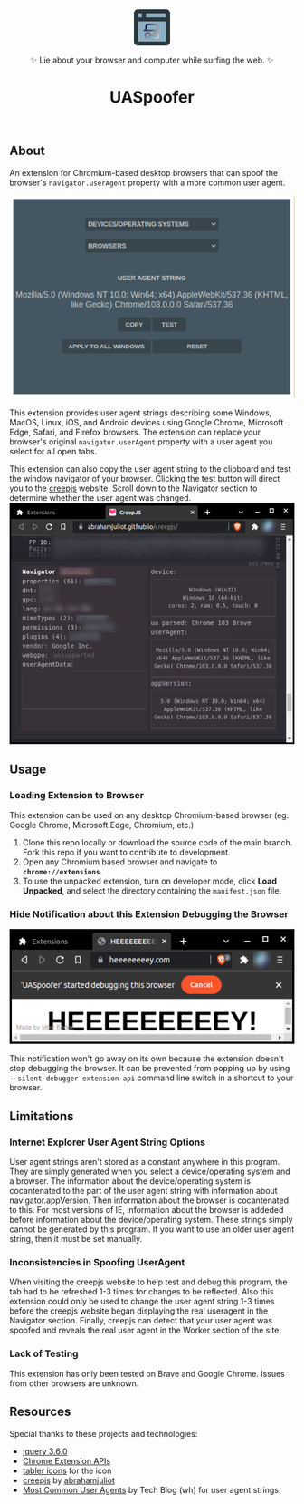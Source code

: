 <div align="center">
<img src="img/readme/icon.png" alt="UASpoofer Icon"><br>
<p>✨ Lie about your browser and computer while surfing the web. ✨</p>
<h1>UASpoofer</h1><br>
</div>

## About
An extension for Chromium-based desktop browsers that can spoof the browser's `navigator.userAgent` property with a more common user agent.

![Extension popup without activity](img/readme/no-activity.png)

This extension provides user agent strings describing some Windows, MacOS, Linux, iOS, and Android devices using Google Chrome, Microsoft Edge, Safari, and Firefox browsers. The extension can replace your browser's original `navigator.userAgent` property with a user agent you select for all open tabs.

This extension can also copy the user agent string to the clipboard and test the window navigator of your browser. Clicking the test button will direct you to the [creepjs](https://abrahamjuliot.github.io/creepjs/) website.  Scroll down to the Navigator section to determine whether the user agent was changed. 
![Navigator section of the creepjs website](img/readme/creepjs-navigator.png)  

## Usage
### Loading Extension to Browser
This extension can be used on any desktop Chromium-based browser (eg. Google Chrome, Microsoft Edge, Chromium, etc.)

1. Clone this repo locally or download the source code of the main branch. Fork this repo if you want to contribute to development. 
2. Open any Chromium based browser and navigate to **`chrome://extensions`**.
3. To use the unpacked extension, turn on developer mode, click **Load Unpacked**, and select the directory containing the `manifest.json` file. 

### Hide Notification about this Extension Debugging the Browser
![Annoying Notification](img/readme/notification-bad.png)

This notification won't go away on its own because the extension doesn't stop debugging the browser. It can be prevented from popping up by using  `--silent-debugger-extension-api` command line switch in a shortcut to your browser.

## Limitations
### Internet Explorer User Agent String Options
User agent strings aren't stored as a constant anywhere in this program. They are simply generated when you select a device/operating system and a browser. The information about the device/operating system is cocantenated to the part of the user agent string with information about navigator.appVersion. Then information about the browser is cocantenated to this. For most versions of IE, information about the browser is addeded before information about the device/operating system. These strings simply cannot be generated by this program. If you want to use an older user agent string, then it must be set manually.   

### Inconsistencies in Spoofing UserAgent
When visiting the creepjs website to help test and debug this program, the tab had to be refreshed 1-3 times for changes to be reflected. Also this extension could only be used to change the user agent string 1-3 times before the creepjs website began displaying the real useragent in the Navigator section. Finally, creepjs can detect that your user agent was spoofed and reveals the real user agent in the Worker section of the site.

### Lack of Testing
This extension has only been tested on Brave and Google Chrome. Issues from other browsers are unknown.

## Resources
Special thanks to these projects and technologies:
- [jquery 3.6.0](https://code.jquery.com/jquery-3.6.0.js)
- [Chrome Extension APIs](https://developer.chrome.com/docs/extensions/reference/) 
- [tabler icons](https://tabler-icons.io/) for the icon
- [creepjs](https://abrahamjuliot.github.io/creepjs/) by [abrahamjuliot](https://github.com/abrahamjuliot)
- [Most Common User Agents](https://techblog.willshouse.com/2012/01/03/most-common-user-agents/) by Tech Blog (wh) for user agent strings.
